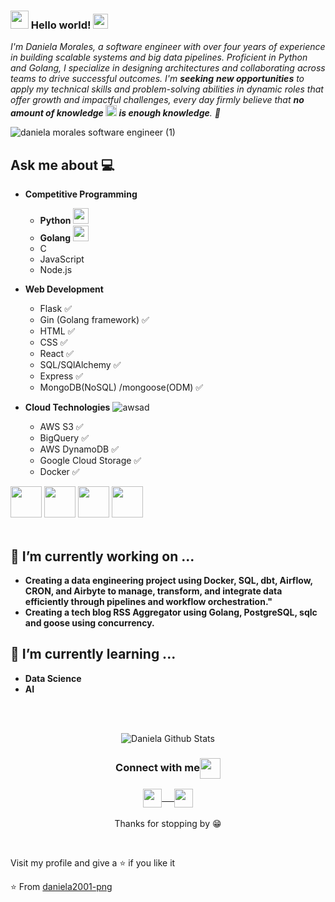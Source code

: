 ### <img src="https://github.com/rajput2107/rajput2107/blob/master/Assets/Hi.gif" width="29px"> Hello world!&nbsp;<img src="https://github.com/rajput2107/rajput2107/blob/master/Assets/Earth.gif" width="24px">
<em>I'm Daniela Morales, a software engineer with over four years of experience in building scalable systems and big data pipelines. Proficient in Python and Golang, I specialize in designing architectures and collaborating across teams to drive successful outcomes. I'm **seeking** **new opportunities** to apply my technical skills and problem-solving abilities in dynamic roles that offer growth and impactful challenges, every day firmly believe that **no amount of knowledge <img src="https://github.com/rajput2107/rajput2107/blob/master/Assets/Rocket.gif" height="18px"> is enough knowledge**. 🧠</em>
 <br/>

![daniela morales software engineer (1)](https://github.com/user-attachments/assets/97f6dc22-d869-4776-9c35-ea32cb20b07a)



## Ask me about :computer: 
- **Competitive Programming** 
	- **Python** <img src="https://github.com/user-attachments/assets/aa23d371-16d9-4c82-b27d-5dedf2f89f5e" width="25" height="25">
  	- **Golang** <img src="https://github.com/user-attachments/assets/2c528b25-dcc1-4ef5-9a76-38f3ce53e882" width="25" height="25">
	- C 
	- JavaScript
	- Node.js
	
- **Web Development**
  	- Flask :white_check_mark:
  	- Gin (Golang framework) :white_check_mark:
	- HTML :white_check_mark:
	- CSS :white_check_mark:
	- React :white_check_mark:
	- SQL/SQlAlchemy :white_check_mark:
	- Express :white_check_mark:
	- MongoDB(NoSQL) /mongoose(ODM) :white_check_mark:
 
 - **Cloud Technologies**  ![awsad](https://github.com/user-attachments/assets/14b0556b-fb1d-469d-afb3-c0380d789ed4)

 	- AWS S3 :white_check_mark:
  	- BigQuery :white_check_mark:
   	- AWS DynamoDB :white_check_mark:
   	- Google Cloud Storage :white_check_mark:
   	- Docker :white_check_mark:

<code><a href="https://github.com/daniela2001-png/holbertonschool-higher_level_programming" target="_blank"><img height="50" src="https://www.vectorlogo.zone/logos/python/python-ar21.svg"></a></code>
<code><a href="https://github.com/daniela2001-png/rss_aggregator_project" target="_blank"><img height="50" src="https://go.dev/blog/go-brand/Go-Logo/SVG/Go-Logo_Blue.svg"></a></code>
<code><a href="https://github.com/daniela2001-png/REACT-APP" target="_blank"><img height="50" src="https://www.vectorlogo.zone/logos/reactjs/reactjs-ar21.svg"></a></code>
<code><a href="https://github.com/daniela2001-png/JAVASCRIPT" target="_blank"><img height="50" src="https://www.vectorlogo.zone/logos/javascript/javascript-horizontal.svg"></a></code>
<br/><br/>

## 🔭 I’m currently working on ...
- **Creating a data engineering project using Docker, SQL, dbt, Airflow, CRON, and Airbyte to manage, transform, and integrate data efficiently through pipelines and workflow orchestration."**
- **Creating a tech blog RSS Aggregator using Golang, PostgreSQL, sqlc and goose using concurrency.**

## 🌱 I’m currently learning ...
- **Data Science**
- **AI**
<br/>
  <br/>
<p align="center">
<img align="center" src="https://github-readme-stats.vercel.app/api?username=daniela2001-png&&show_icons=true&theme=radical" alt="Daniela Github Stats">
</p>  

<div align="center">
  <h3 align="center">Connect with me<img align="center" src="https://github.com/rajput2107/rajput2107/blob/master/Assets/Handshake.gif" height="33px" /></h3> 
</div>
<p align="center">
 <a href="https://www.linkedin.com/in/daniela-morales-89049b199/" target="blank">
  <img align="center" width="30px" src="https://www.vectorlogo.zone/logos/linkedin/linkedin-icon.svg" /> &nbsp; &nbsp;
 </a>
 <a href="https://twitter.com/Daniela10716033" target="blank">
  <img align="center" width="30px" src="https://www.vectorlogo.zone/logos/twitter/twitter-official.svg" /> 
 </a>
  <br/>
 <br/>
  Thanks for stopping by 😁<br/>
</p>
<br/>
<p>

Visit my profile and give a ⭐️ if you like it</p>

⭐️ From [daniela2001-png](https://github.com/daniela2001-png)           

  
<!--
**daniela2001-png/daniela2001-png** is a ✨ _special_ ✨ repository because its `README.md` (this file) appears on your GitHub profile.

Here are some ideas to get you started:

- 🔭 I’m currently working on ...
- 🌱 I’m currently learning ...
- 👯 I’m looking to collaborate on ...
- 🤔 I’m looking for help with ...
- 💬 Ask me about ...
- 📫 How to reach me: ...
- 😄 Pronouns: ...
- ⚡ Fun fact: ...
-->
